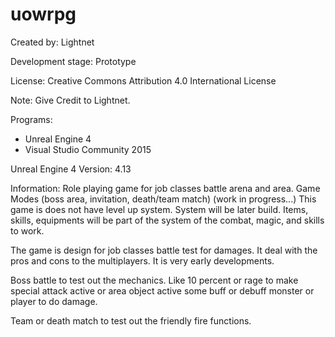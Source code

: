 # uowrpg

Created by: Lightnet

Development stage: Prototype

License: Creative Commons Attribution 4.0 International License

Note: Give Credit to Lightnet.

Programs:
 * Unreal Engine 4
 * Visual Studio Community 2015
 
Unreal Engine 4 Version: 4.13

Information: 
Role playing game for job classes battle arena and area. Game Modes (boss area, invitation, death/team match) (work in progress...) This game is does not have level up system. System will be later build. Items, skills, equipments will be part of the system of the combat, magic, and skills to work.

The game is design for job classes battle test for damages. It deal with the pros and cons to the multiplayers. It is very early developments.

Boss battle to test out the mechanics. Like 10 percent or rage to make special attack active or area object active some buff or debuff monster or player to do damage.

Team or death match to test out the friendly fire functions. 
